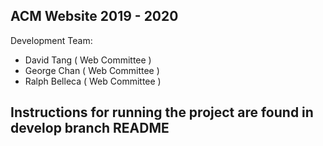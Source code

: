 ## ACM Website 2019 - 2020

Development Team:
- David Tang ( Web Committee )
- George Chan ( Web Committee )
- Ralph Belleca ( Web Committee )

## Instructions for running the project are found in develop branch README
